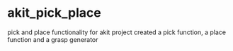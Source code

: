 # akit_pick_place
pick and place functionality for akit project 
created a pick function, a place function and a grasp generator

